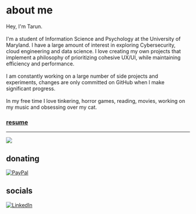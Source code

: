 # about me
Hey, I'm Tarun. <br><br>I'm a student of Information Science and Psychology at the University of Maryland. I have a large amount of interest in exploring Cybersecurity, cloud engineering and data science. I love creating my own projects that implement a philosophy of prioritizing cohesive UX/UI, while maintaining efficiency and performance. <br><br>I am constantly working on a large number of side projects and experiments, changes are only committed on GitHub when l make significant progress.<br><br>In my free time I love tinkering, horror games, reading, movies, working on my music and obsessing over my cat.

### [resume](https://nextcloud.tarungunaseelan.com/s/zgFcg6WaBxde3rs/download/Gunaseelan_resume.pdf)

---
[![](https://visitcount.itsvg.in/api?id=txrunn&icon=0&color=4)](https://visitcount.itsvg.in)
  ## donating
  [![PayPal](https://img.shields.io/badge/PayPal-00457C?style=for-the-badge&logo=paypal&logoColor=white)](https://paypal.me/paypal.me/tarungunaseelan) 
  ## socials
  [![LinkedIn](https://img.shields.io/badge/LinkedIn-%230077B5.svg?logo=linkedin&logoColor=white)](https://linkedin.com/in/https://www.linkedin.com/in/tarungunaseelan/) 
<!---
txrunn/txrunn is a ✨ special ✨ repository because its `README.md` (this file) appears on your GitHub profile.
You can click the Preview link to take a look at your changes.
--->
